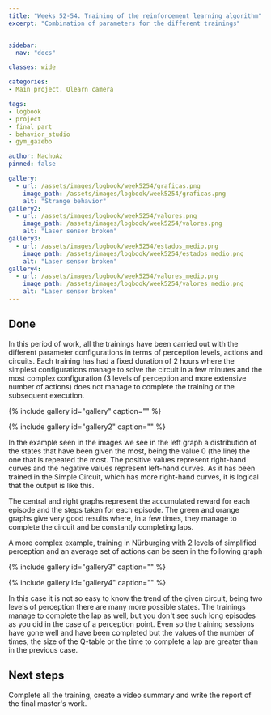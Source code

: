 ```yaml
---
title: "Weeks 52-54. Training of the reinforcement learning algorithm"
excerpt: "Combination of parameters for the different trainings"


sidebar:
  nav: "docs"

classes: wide

categories:
- Main project. Qlearn camera

tags:
- logbook
- project
- final part
- behavior_studio
- gym_gazebo

author: NachoAz
pinned: false

gallery:
  - url: /assets/images/logbook/week5254/graficas.png
    image_path: /assets/images/logbook/week5254/graficas.png
    alt: "Strange behavior"
gallery2:
  - url: /assets/images/logbook/week5254/valores.png
    image_path: /assets/images/logbook/week5254/valores.png
    alt: "Laser sensor broken"
gallery3:
  - url: /assets/images/logbook/week5254/estados_medio.png
    image_path: /assets/images/logbook/week5254/estados_medio.png
    alt: "Laser sensor broken"
gallery4:
  - url: /assets/images/logbook/week5254/valores_medio.png
    image_path: /assets/images/logbook/week5254/valores_medio.png
    alt: "Laser sensor broken"
---
```


## Done


In this period of work, all the trainings have been carried out with the different parameter configurations in terms of perception levels, actions and circuits. Each training has had a fixed duration of 2 hours where the simplest configurations manage to solve the circuit in a few minutes and the most complex configuration (3 levels of perception and more extensive number of actions) does not manage to complete the training or the subsequent execution.

{% include gallery id="gallery" caption="" %}

{% include gallery id="gallery2" caption="" %}

In the example seen in the images we see in the left graph a distribution of the states that have been given the most, being the value 0 (the line) the one that is repeated the most. The positive values represent right-hand curves and the negative values represent left-hand curves. As it has been trained in the Simple Circuit, which has more right-hand curves, it is logical that the output is like this.

The central and right graphs represent the accumulated reward for each episode and the steps taken for each episode. The green and orange graphs give very good results where, in a few times, they manage to complete the circuit and be constantly completing laps.

A more complex example, training in Nürburging with 2 levels of simplified perception and an average set of actions can be seen in the following graph

{% include gallery id="gallery3" caption="" %}

{% include gallery id="gallery4" caption="" %}

In this case it is not so easy to know the trend of the given circuit, being two levels of perception there are many more possible states. The trainings manage to complete the lap as well, but you don't see such long episodes as you did in the case of a perception point. Even so the training sessions have gone well and have been completed but the values of the number of times, the size of the Q-table or the time to complete a lap are greater than in the previous case.



## Next steps

Complete all the training, create a video summary and write the report of the final master's work.


